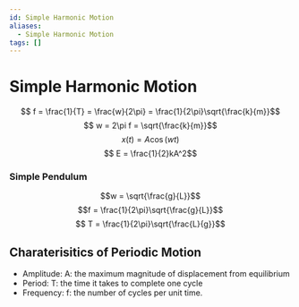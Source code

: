 ```yaml
---
id: Simple Harmonic Motion
aliases:
  - Simple Harmonic Motion
tags: []
---
```


# Simple Harmonic Motion

$$ f = \frac{1}{T} = \frac{w}{2\pi} = \frac{1}{2\pi}\sqrt{\frac{k}{m}}$$
$$ w = 2\pi f = \sqrt{\frac{k}{m}}$$
$$x(t) = A\cos(wt)$$
$$ E = \frac{1}{2}kA^2$$

### Simple Pendulum

$$w = \sqrt{\frac{g}{L}}$$
$$f = \frac{1}{2\pi}\sqrt{\frac{g}{L}}$$
$$ T = \frac{1}{2\pi}\sqrt{\frac{L}{g}}$$

## Charaterisitics of Periodic Motion

- Amplitude: A: the maximum magnitude of displacement from equilibrium
- Period: T: the time it takes to complete one cycle
- Frequency: f: the number of cycles per unit time.
